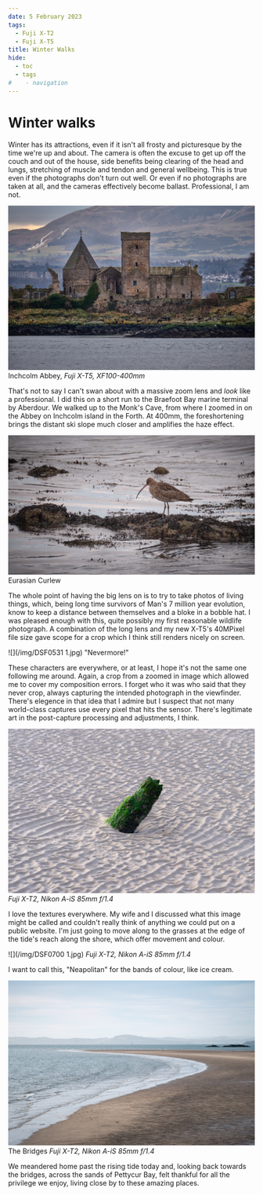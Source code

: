 ```yaml
---
date: 5 February 2023
tags:
  - Fuji X-T2
  - Fuji X-T5
title: Winter Walks
hide:
  - toc
  - tags
#    - navigation
---
```


# Winter walks

Winter has its attractions, even if it isn't all frosty and picturesque by the time we're up and about. The camera is often the excuse to get up off the couch and out of the house, side benefits being clearing of the head and lungs, stretching of muscle and tendon and general wellbeing. This is true even if the photographs don't turn out well. Or even if no photographs are taken at all, and the cameras effectively become ballast. Professional, I am not.

![](/img/DSF0457.jpg)
Inchcolm Abbey, *Fuji X-T5, XF100-400mm*

That's not to say I can't swan about with a massive zoom lens and *look* like a professional. I did this on a short run to the Braefoot Bay marine terminal by Aberdour. We walked up to the Monk's Cave, from where I zoomed in on the Abbey on Inchcolm island in the Forth. At 400mm, the foreshortening brings the distant ski slope much closer and amplifies the haze effect.

![](/img/DSF0520.jpg)
Eurasian Curlew

The whole point of having the big lens on is to try to take photos of living things, which, being long time survivors of Man's 7 million year evolution, know to keep a distance between themselves and a bloke in a bobble hat. I was pleased enough with this, quite possibly my first reasonable wildlife photograph. A combination of the long lens and my new X-T5's 40MPixel file size gave scope for a crop which I think still renders nicely on screen.

![](/img/DSF0531 1.jpg)
"Nevermore!"

These characters are everywhere, or at least, I hope it's not the same one following me around. Again, a crop from a zoomed in image which allowed me to cover my composition errors. I forget who it was who said that they never crop, always capturing the intended photograph in the viewfinder. There's elegence in that idea that I admire but I suspect that not many world-class captures use every pixel that hits the sensor. There's legitimate art in the post-capture processing and adjustments, I think. 

![](/img/DSF0698.jpg)
*Fuji X-T2, Nikon A-iS 85mm f/1.4*

I love the textures everywhere. My wife and I discussed what this image might be called and couldn't really think of anything we could put on a public website. I'm just going to move along to the grasses at the edge of the tide's reach along the shore, which offer movement and colour.

![](/img/DSF0700 1.jpg)
*Fuji X-T2, Nikon A-iS 85mm f/1.4*

I want to call this, "Neapolitan" for the bands of colour, like ice cream.

![](/img/DSF0704.jpg)
The Bridges *Fuji X-T2, Nikon A-iS 85mm f/1.4*

We meandered home past the rising tide today and, looking back towards the bridges, across the sands of Pettycur Bay, felt thankful for all the privilege we enjoy, living close by to these amazing places. 